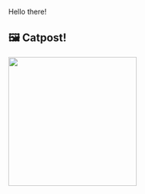 Hello there!



## 🖼️ Catpost!

<sub>
    <img src="https://cdn2.thecatapi.com/images/2ap.jpg" height="256">
</sub>

